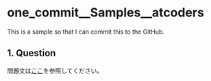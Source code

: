 # one_commit__Samples__atcoders

This is a sample so that I can commit this to the GitHub.

## 1. Question

問題文は[ここ](https://atcoder.jp/contests/abc212/tasks/abc212_a)を参照してください。
